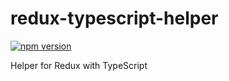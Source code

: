 # redux-typescript-helper

[![npm version](https://img.shields.io/npm/v/redux-typescript-helper.svg)](https://www.npmjs.com/package/redux-typescript-helper)

Helper for Redux with TypeScript
